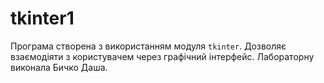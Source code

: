# tkinter1
Програма створена з використанням модуля `tkinter`. Дозволяє взаємодіяти з користувачем через графічний інтерфейс. Лабораторну виконала Бичко Даша. 
